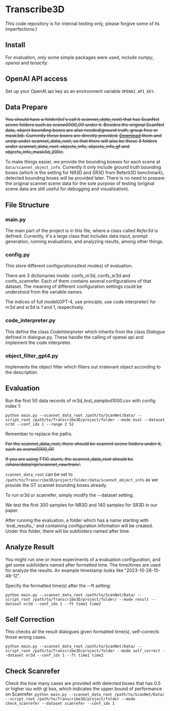 # Transcribe3D

This code repository is for internal testing only, please forgive some of its imperfections:)

## Install

For evaluation, only some simple packages were used, include *numpy*, *openai* and *tenacity*.

## OpenAI API access
Set up your OpenAI api key as an environment variable `OPENAI_API_KEY`.

## Data Prepare
~~You should have a folder(let's call it *scannet_data_root*) that has ScanNet scene folders such as *scene0000_00* under it.
Besides the original ScanNet data, object bounding boxes are also needed(ground truth, group free or mask3d). Currently these boxes are directly provided. [Download](https://drive.google.com/drive/folders/1A1nV66J-8NVExauugvlc7X5FM2QhQzeW?usp=drive_link) them and unzip under *scannet_data_root*, so that there will also be these 3 folders under *scannet_data_root*: objects_info, objects_info_gf and objects_info_mask3d_200c.~~

To make things easier, we provide the bounding boexes for each scene at `data/scannet_object_info`. Currently it only include ground truth bounding boxes (which is the setting for NR3D and SR3D from Referit3D benchmark), detected bounding boxes will be provided later. There is no need to prepare the original scannet scene data for the sole purpose of testing (original scene data are still useful for debugging and visualization).

## File Structure

### main.py
The main part of the project is in this file, where a class called *Refer3d* is defined. Currently, it's a large class that includes data input, prompt generation, running evaluations, and analyzing results, among other things.

### config.py
This store different configurations(test modes) of evaluation.

There are 3 dictionaries inside: confs_nr3d, confs_sr3d and confs_scanrefer. Each of them contains several configurations of that dataset. The meaning of different configuration settings could be understood from the variable names.

The indices of full model(GPT-4, use principle, use code interpreter) for nr3d and sr3d is 1 and 1, respectively.

### code_interpreter.py
This define the class *CodeInterpreter* which inherits from the class *Dialogue* defined in dialogue.py. These handle the calling of openai api and implement the code interpreter.

### object_filter_gpt4.py
Implements the object filter which filters out irrelevant object according to the description.

## Evaluation
Run the first 50 data records of *nr3d_test_sampled1000.csv* with config index 1:

`python main.py --scannet_data_root /path/to/ScanNet/Data/ --script_root /path/to/Transcribe3D/project/folder --mode eval --dataset nr3d --conf_idx 1 --range 2 52`

Remember to replace the paths.

~~For the scannet_data_root, there should be scannet scene folders under it, such as *scene0000_00*~~

~~If you are using TTIC slurm, the scannet_data_root should be */share/data/ripl/scannet_raw/train/*.~~

`scannet_data_root` can be set to `/path/to/Transcribe3D/project/folder/data/scannet_object_info` as we provide the GT scannet bounding boxes already.

To run sr3d or scanrefer, simply modify the --dataset setting.

We test the first 300 samples for NR3D and 140 samples for SR3D in our paper.

After running the evaluation, a folder which has a name starting with 'eval_results_' and containing configuration infomation will be created. Under this folder, there will be subfolders named after time.

## Analyze Result
You might run one or more experiments of a evaluation configuration, and get some subfolders named after formatted time. The time/times are used for analyze the results. An example timestamp looks like "2023-10-26-15-48-12".

Specify the formatted time(s) after the --ft setting:

`python main.py --scannet_data_root /path/to/ScanNet/Data/ --script_root /path/to/Transcribe3D/project/folder/ --mode result --dataset nr3d --conf_idx 1 --ft time1 time2`

## Self Correction
This checks all the result dialogues given formatted time(s), self-corrects those wrong cases.

`python main.py --scannet_data_root /path/to/ScanNet/Data/ --script_root /path/to/Transcribe3D/project/folder --mode self_correct --dataset nr3d --conf_idx 1 --ft time1 time2`

## Check Scanrefer
Check the how many cases are provided with detected boxes that has 0.5 or higher iou with gt box, which indicates the upper bound of performance on Scanrefer.
`python main.py --scannet_data_root /path/to/ScanNet/Data/ --script_root /path/to/Transcribe3D/project/folder --mode check_scanrefer --dataset scanrefer --conf_idx 1`